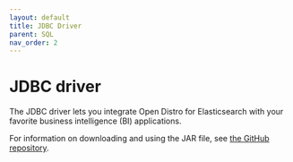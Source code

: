 ```yaml
---
layout: default
title: JDBC Driver
parent: SQL
nav_order: 2
---
```


# JDBC driver

The JDBC driver lets you integrate Open Distro for Elasticsearch with your favorite business intelligence (BI) applications.

For information on downloading and using the JAR file, see [the GitHub repository](https://github.com/OpenDistro/opendistro-elasticsearch-jdbc).
